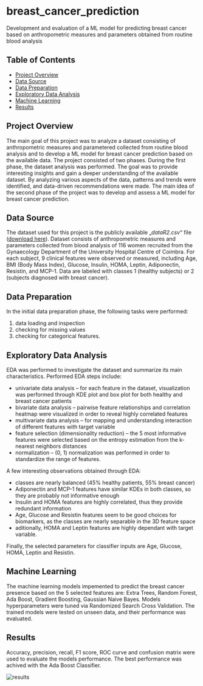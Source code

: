 # breast_cancer_prediction
Development and evaluation of a ML model for predicting breast cancer based on anthropometric measures and parameters obtained from routine blood analysis

## Table of Contents
- [Project Overview](#project-overview)
- [Data Source](#data-source)
- [Data Preparation](#data-preparation)
- [Exploratory Data Analysis](#exploratory-data-analysis)
- [Machine Learning](#machine-learning)
- [Results](#results)

## Project Overview
The main goal of this project was to analyze a dataset consisting of anthropometric measures and parametered collected from routine blood analysis and to develop a ML model for breast cancer prediction based on the available data. The project consisted of two phases. During the first phase, the dataset analysis was performed. The goal was to provide interesting insights and gain a deeper understanding of the available dataset. By analyzing various aspects of the data, patterns and trends were identified, and data-driven recommendations were made. The main idea of the second phase of the project was to develop and assess a ML model for breast cancer prediction.
 
## Data Source
The dataset used for this project is the publicly available „*dataR2.csv*“ file ([download here](https://www.ncbi.nlm.nih.gov/pmc/articles/PMC5755302/)). Dataset consists of anthropometric measures and parameters collected from blood analysis of 116 women recruited from the Gynaecology Department of the University Hospital Centre of Coimbra. For each subject, 9 clinical features were observed or measured, including Age, BMI (Body Mass Index), Glucose, Insulin, HOMA, Leptin, Adiponectin, Resistin, and MCP-1. Data are labeled with classes 1 (healthy subjects) or 2 (subjects diagnosed with breast cancer).

## Data Preparation
In the initial data preparation phase, the following tasks were performed:
1. data loading and inspection
2. checking for missing values
3. checking for categorical features.

## Exploratory Data Analysis
EDA was performed to investigate the dataset and summarize its main characteristics. Performed EDA steps include:
-	univariate data analysis – for each feature in the dataset, visualization was performed through KDE plot and box plot for both healthy and breast cancer patients
-	bivariate data analysis – pairwise feature relationships and correlation heatmap were visualized in order to reveal highly correlated features
-	multivariate data analysis – for mapping and understanding interaction of different features with target variable
-	feature selection (dimensionality reduction) – the 5 most informative features were selected based on the entropy estimation from the k-nearest neighbors distances
-	normalization – (0, 1) normalization was performed in order to standardize the range of features.
  
A few interesting observations obtained through EDA:
-	classes are nearly balanced (45% healthy patients, 55% breast cancer)
-	Adiponectin and MCP-1 features have similar KDEs in both classes, so they are probably not informative enough
-	Insulin and HOMA features are highly correlated, thus they provide redundant information
-	Age, Glucose and Resistin features seem to be good choices for biomarkers, as the classes are nearly separable in the 3D feature space
-	aditionally, HOMA and Leptin features are highly dependant with target variable.

Finally, the selected parameters for classifier inputs are Age, Glucose, HOMA, Leptin and Resistin.

## Machine Learning
The machine learning models impemented to predict the breast cancer presence based on the 5 selected features are: Extra Trees, Random Forest, Ada Boost, Gradient Boosting, Gaussian Naive Bayes. Models hyperparameters were tuned via Randomized Search Cross Validation. The trained models were tested on unseen data, and their performance was evaluated.

## Results
Accuracy, precision, recall, F1 score, ROC curve and confusion matrix were used to evaluate the models performance. The best performance was achived with the Ada Boost Classifier.

![results](https://github.com/user-attachments/assets/482e0cad-0b64-4fef-a450-68dda7871eca)



